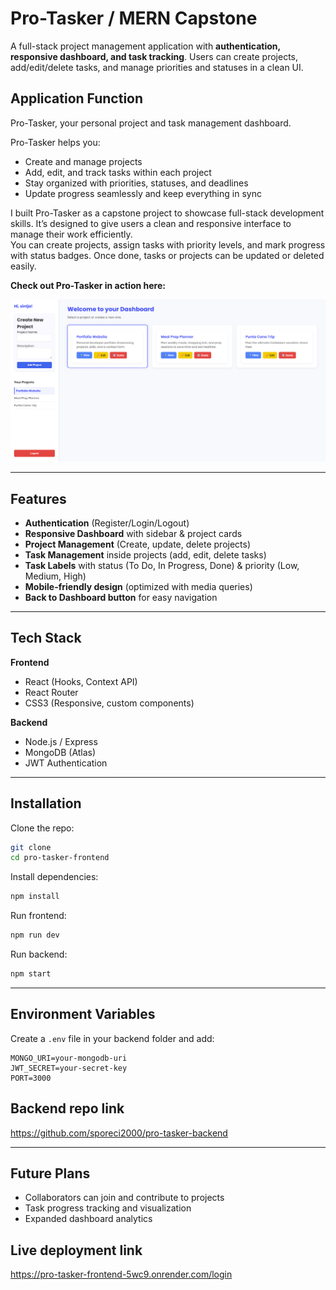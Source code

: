 # Pro-Tasker / MERN Capstone 

A full-stack project management application with **authentication, responsive dashboard, and task tracking**. Users can create projects, add/edit/delete tasks, and manage priorities and statuses in a clean UI.  

## Application Function
Pro-Tasker, your personal project and task management dashboard.  

Pro-Tasker helps you:  
- Create and manage projects  
- Add, edit, and track tasks within each project  
- Stay organized with priorities, statuses, and deadlines  
- Update progress seamlessly and keep everything in sync 

I built Pro-Tasker as a capstone project to showcase full-stack development skills. It’s designed to give users a clean and responsive interface to manage their work efficiently.  
You can create projects, assign tasks with priority levels, and mark progress with status badges. Once done, tasks or projects can be updated or deleted easily. 

**Check out Pro-Tasker in action here:** 

![Pro-Tasker Screenshot](./src/assets/screenshot.png)  


---

## Features  

- **Authentication** (Register/Login/Logout)  
- **Responsive Dashboard** with sidebar & project cards  
-  **Project Management** (Create, update, delete projects)  
-  **Task Management** inside projects (add, edit, delete tasks)  
-  **Task Labels** with status (To Do, In Progress, Done) & priority (Low, Medium, High)  
-  **Mobile-friendly design** (optimized with media queries)  
-  **Back to Dashboard button** for easy navigation  

---

## Tech Stack  

**Frontend**  
- React (Hooks, Context API)  
- React Router  
- CSS3 (Responsive, custom components)  

**Backend**  
- Node.js / Express  
- MongoDB (Atlas)  
- JWT Authentication  

---

## Installation  

Clone the repo:  
```bash
git clone 
cd pro-tasker-frontend
```

Install dependencies:  
```bash
npm install
```

Run frontend:  
```bash
npm run dev
```

Run backend:  
```bash
npm start
```

---

## Environment Variables  

Create a `.env` file in your backend folder and add:  

```
MONGO_URI=your-mongodb-uri
JWT_SECRET=your-secret-key
PORT=3000
```

## Backend repo link

https://github.com/sporeci2000/pro-tasker-backend

---

## Future Plans  

- Collaborators can join and contribute to projects  
- Task progress tracking and visualization  
- Expanded dashboard analytics 


## Live deployment link

https://pro-tasker-frontend-5wc9.onrender.com/login
 
